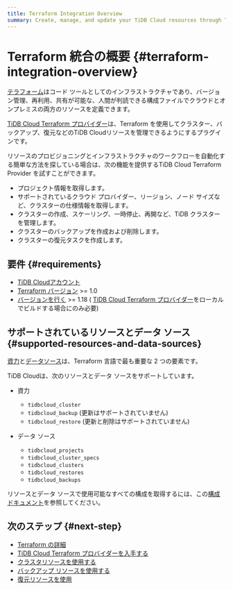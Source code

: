 ```yaml
---
title: Terraform Integration Overview
summary: Create, manage, and update your TiDB Cloud resources through Terraform.
---
```


# Terraform 統合の概要 {#terraform-integration-overview}

[テラフォーム](https://www.terraform.io/)はコード ツールとしてのインフラストラクチャであり、バージョン管理、再利用、共有が可能な、人間が判読できる構成ファイルでクラウドとオンプレミスの両方のリソースを定義できます。

[TiDB Cloud Terraform プロバイダー](https://registry.terraform.io/providers/tidbcloud/tidbcloud)は、Terraform を使用してクラスター、バックアップ、復元などのTiDB Cloudリソースを管理できるようにするプラグインです。

リソースのプロビジョニングとインフラストラクチャのワークフローを自動化する簡単な方法を探している場合は、次の機能を提供するTiDB Cloud Terraform Provider を試すことができます。

-   プロジェクト情報を取得します。
-   サポートされているクラウド プロバイダー、リージョン、ノード サイズなど、クラスターの仕様情報を取得します。
-   クラスターの作成、スケーリング、一時停止、再開など、TiDB クラスターを管理します。
-   クラスターのバックアップを作成および削除します。
-   クラスターの復元タスクを作成します。

## 要件 {#requirements}

-   [TiDB Cloudアカウント](https://tidbcloud.com/free-trial)
-   [Terraform バージョン](https://www.terraform.io/downloads.html) &gt;= 1.0
-   [バージョンを行く](https://golang.org/doc/install) &gt;= 1.18 ( [TiDB Cloud Terraform プロバイダー](https://github.com/tidbcloud/terraform-provider-tidbcloud)をローカルでビルドする場合にのみ必要)

## サポートされているリソースとデータ ソース {#supported-resources-and-data-sources}

[資力](https://www.terraform.io/language/resources)と[データソース](https://www.terraform.io/language/data-sources)は、Terraform 言語で最も重要な 2 つの要素です。

TiDB Cloudは、次のリソースとデータ ソースをサポートしています。

-   資力

    -   `tidbcloud_cluster`
    -   `tidbcloud_backup` (更新はサポートされていません)
    -   `tidbcloud_restore` (更新と削除はサポートされていません)

-   データ ソース

    -   `tidbcloud_projects`
    -   `tidbcloud_cluster_specs`
    -   `tidbcloud_clusters`
    -   `tidbcloud_restores`
    -   `tidbcloud_backups`

リソースとデータ ソースで使用可能なすべての構成を取得するには、この[構成ドキュメント](https://registry.terraform.io/providers/tidbcloud/tidbcloud/latest/docs)を参照してください。

## 次のステップ {#next-step}

-   [Terraform の詳細](https://www.terraform.io/docs)
-   [TiDB Cloud Terraform プロバイダーを入手する](/tidb-cloud/terraform-get-tidbcloud-provider.md)
-   [クラスタリソースを使用する](/tidb-cloud/terraform-use-cluster-resource.md)
-   [バックアップ リソースを使用する](/tidb-cloud/terraform-use-backup-resource.md)
-   [復元リソースを使用](/tidb-cloud/terraform-use-restore-resource.md)
